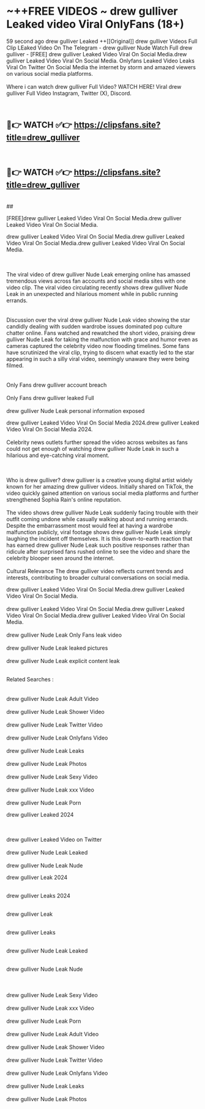 # ~++FREE VIDEOS ~ drew gulliver Leaked video Viral OnlyFans (18+)<br>


59 second ago drew gulliver Leaked ++[[Original]] drew gulliver Videos Full Clip LEaked Video On The Telegram  - drew gulliver Nude  Watch Full drew gulliver - [FREE] drew gulliver Leaked Video Viral On Social Media.drew gulliver Leaked Video Viral On Social Media.   Onlyfans Leaked Video Leaks Viral On Twitter On Social Media the internet by storm and amazed viewers on various social media platforms. <br><br>
Where i can watch drew gulliver Full Video? WATCH HERE! Viral drew gulliver Full Video Instagram, Twitter (X), Discord. <br>


 <br>

##  🔴👉 WATCH ✅👉  <a href="https://clipsfans.site?title=drew_gulliver&ref=git">https://clipsfans.site?title=drew_gulliver</a> <br>
  <br>

##  🔴👉 WATCH ✅👉  <a href="https://clipsfans.site?title=drew_gulliver&ref=git">https://clipsfans.site?title=drew_gulliver</a> <br>
  <br>
  ##



[FREE]drew gulliver Leaked Video Viral On Social Media.drew gulliver Leaked Video Viral On Social Media. <br>

drew gulliver Leaked Video Viral On Social Media.drew gulliver Leaked Video Viral On Social Media.drew gulliver Leaked Video Viral On Social Media. <br>


  <br>

  <br>
The viral video of drew gulliver Nude Leak emerging online has amassed tremendous views across fan accounts and social media sites with one video clip. The viral video circulating recently shows drew gulliver Nude Leak in an unexpected and hilarious moment while in public running errands.<br>
<br>


<br>
Discussion over the viral drew gulliver Nude Leak video showing the star candidly dealing with sudden wardrobe issues dominated pop culture chatter online. Fans watched and rewatched the short video, praising drew gulliver Nude Leak for taking the malfunction with grace and humor even as cameras captured the celebrity video now flooding timelines. Some fans have scrutinized the viral clip, trying to discern what exactly led to the star appearing in such a silly viral video, seemingly unaware they were being filmed.<br>
<br>
<br> 
Only Fans drew gulliver account breach<br>
<br>
Only Fans drew gulliver leaked Full <br>
<br>
drew gulliver Nude Leak personal information exposed<br>

drew gulliver Leaked Video Viral On Social Media 2024.drew gulliver Leaked Video Viral On Social Media 2024. <br>
<br>
Celebrity news outlets further spread the video across websites as fans could not get enough of watching drew gulliver Nude Leak in such a hilarious and eye-catching viral moment.<br>
<br>

<br>
Who is drew gulliver? drew gulliver is a creative young digital artist widely known for her amazing drew gulliver videos. Initially shared on TikTok, the video quickly gained attention on various social media platforms and further strengthened Sophia Rain's online reputation.<br>
<br>
The video shows drew gulliver Nude Leak suddenly facing trouble with their outfit coming undone while casually walking about and running errands. Despite the embarrassment most would feel at having a wardrobe malfunction publicly, viral footage shows drew gulliver Nude Leak simply laughing the incident off themselves. It is this down-to-earth reaction that has earned drew gulliver Nude Leak such positive responses rather than ridicule after surprised fans rushed online to see the video and share the celebrity blooper seen around the internet.<br>
<br>
Cultural Relevance The drew gulliver video reflects current trends and interests, contributing to broader cultural conversations on social media.<br>

drew gulliver Leaked Video Viral On Social Media.drew gulliver Leaked Video Viral On Social Media.<br>
<br>
drew gulliver Leaked Video Viral On Social Media.drew gulliver Leaked Video Viral On Social Media.drew gulliver Leaked Video Viral On Social Media.<br>
<br>
drew gulliver Nude Leak Only Fans leak video<br>
<br>
drew gulliver Nude Leak leaked pictures<br>
<br>
drew gulliver Nude Leak explicit content leak<br>


<br>
Related Searches :<br>
<br>

<br>
drew gulliver Nude Leak Adult Video<br>
<br>
drew gulliver Nude Leak Shower Video<br>
<br>
drew gulliver Nude Leak Twitter Video<br>
<br>
drew gulliver Nude Leak Onlyfans Video<br>
<br>
drew gulliver Nude Leak Leaks<br>
<br>
drew gulliver Nude Leak Photos<br>

<br>
drew gulliver Nude Leak Sexy Video<br>
<br>
drew gulliver Nude Leak xxx Video<br>
<br>
drew gulliver Nude Leak Porn<br>

drew gulliver  Leaked 2024 <br> <br>
<br>

drew gulliver Leaked Video on Twitter <br>
<br>
drew gulliver Nude Leak Leaked<br>
<br>
drew gulliver Nude Leak Nude<br>


drew gulliver  Leak 2024 <br> <br>



drew gulliver  Leaks 2024 <br> <br>



 
drew gulliver  Leak<br> <br>



drew gulliver  Leaks<br> <br>


drew gulliver Nude Leak Leaked<br> <br>

drew gulliver Nude Leak Nude<br> <br>
<br> <br>
drew gulliver Nude Leak Sexy Video
<br> <br>
drew gulliver Nude Leak xxx Video
<br> <br>
drew gulliver Nude Leak Porn
<br> <br>
drew gulliver Nude Leak Adult Video
<br> <br>
drew gulliver Nude Leak Shower Video
<br> <br>
drew gulliver Nude Leak Twitter Video
<br> <br>
drew gulliver Nude Leak Onlyfans Video
<br> <br>
drew gulliver Nude Leak Leaks
<br> <br>
drew gulliver Nude Leak Photos






</p>




 



</p>










